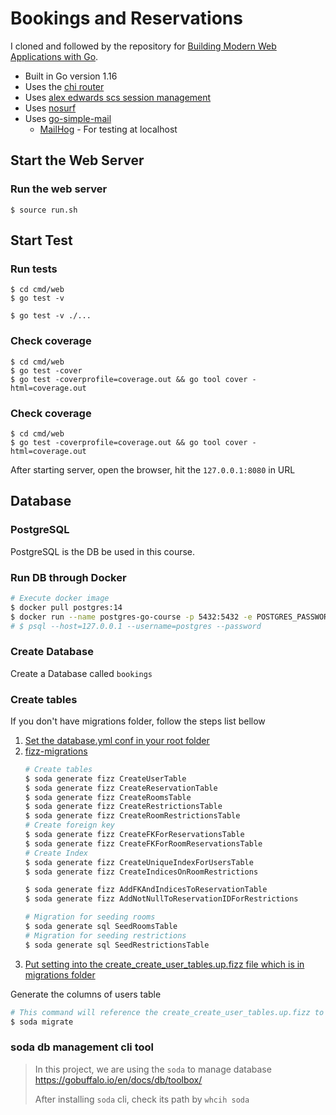 # Bookings and Reservations

I cloned and followed by the repository for [Building Modern Web Applications with Go](https://www.udemy.com/course/building-modern-web-applications-with-go/?referralCode=0415FB906223F10C6800).


- Built in Go version 1.16
- Uses the [chi router](github.com/go-chi/chi)
- Uses [alex edwards scs session management](github.com/alexedwards/scs)
- Uses [nosurf](github.com/justinas/nosurf)
- Uses [go-simple-mail](github.com/xhit/go-simple-mail)
    - [MailHog](https://github.com/mailhog/MailHog) - For testing at localhost

## Start the Web Server

### Run the web server
```
$ source run.sh
```

## Start Test

### Run tests
```
$ cd cmd/web
$ go test -v

$ go test -v ./...
```

### Check coverage
```
$ cd cmd/web
$ go test -cover
$ go test -coverprofile=coverage.out && go tool cover -html=coverage.out
```

### Check coverage
```
$ cd cmd/web
$ go test -coverprofile=coverage.out && go tool cover -html=coverage.out
```

After starting server, open the browser, hit the `127.0.0.1:8080` in URL

## Database

### PostgreSQL

PostgreSQL is the DB be used in this course.

### Run DB through Docker

```bash
# Execute docker image
$ docker pull postgres:14
$ docker run --name postgres-go-course -p 5432:5432 -e POSTGRES_PASSWORD=12345678 -d postgres:14
# $ psql --host=127.0.0.1 --username=postgres --password
```

### Create Database

Create a Database called `bookings`

### Create tables

If you don't have migrations folder, follow the steps list bellow

1. [Set the database.yml conf in your root folder](https://gobuffalo.io/en/docs/db/configuration/)
1. [fizz-migrations](https://gobuffalo.io/en/docs/db/migrations/#fizz-migrations)
    ```bash
    # Create tables
    $ soda generate fizz CreateUserTable
    $ soda generate fizz CreateReservationTable
    $ soda generate fizz CreateRoomsTable
    $ soda generate fizz CreateRestrictionsTable
    $ soda generate fizz CreateRoomRestrictionsTable
    # Create foreign key
    $ soda generate fizz CreateFKForReservationsTable
    $ soda generate fizz CreateFKForRoomReservationsTable
    # Create Index
    $ soda generate fizz CreateUniqueIndexForUsersTable
    $ soda generate fizz CreateIndicesOnRoomRestrictions

    $ soda generate fizz AddFKAndIndicesToReservationTable
    $ soda generate fizz AddNotNullToReservationIDForRestrictions

    # Migration for seeding rooms
    $ soda generate sql SeedRoomsTable
    # Migration for seeding restrictions
    $ soda generate sql SeedRestrictionsTable
    ```
1. [Put setting into the create_create_user_tables.up.fizz file which is in migrations folder](https://gobuffalo.io/en/docs/db/fizz#create-a-table)

Generate the columns of users table

```bash
# This command will reference the create_create_user_tables.up.fizz to create the content and the table of users
$ soda migrate
```

### soda db management cli tool
> In this project, we are using the `soda` to manage database
> https://gobuffalo.io/en/docs/db/toolbox/
>
> After installing `soda` cli, check its path by `whcih soda`